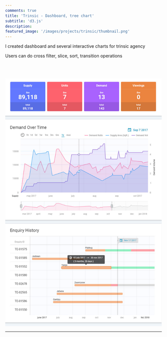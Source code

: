 ```yaml
---
comments: true
title: 'Trinsic - Dashboard, tree chart'
subtitle: 'd3.js'
description: 
featured_image: '/images/projects/trinsic/thumbnail.png'
---
```






I created  dashboard and several interactive charts for  trinsic agency 

 Users can  do cross filter, slice,  sort, transition operations  

 <br><br><br>
![](/images/projects/trinsic/preview.jpg)
<!-- <iframe src="https://bumbeishvili.github.io/d3-niall-upwork/combined/dashboard" style="border:0px #ffffff none;" name="myiFrame" scrolling="no" frameborder="1" marginheight="0px" marginwidth="0px" height="3500px" width="100%" allowfullscreen></iframe> -->

---





